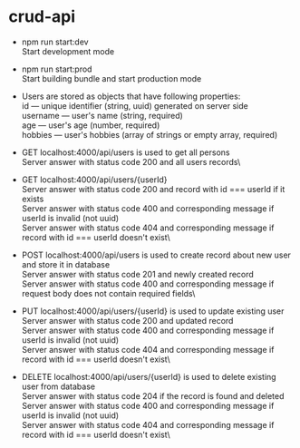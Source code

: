 # crud-api

- npm run start:dev\
Start development mode

- npm run start:prod\
Start building bundle and start production mode

- Users are stored as objects that have following properties:\
id — unique identifier (string, uuid) generated on server side\
username — user's name (string, required)\
age — user's age (number, required)\
hobbies — user's hobbies (array of strings or empty array, required)

- GET localhost:4000/api/users is used to get all persons\
Server answer with status code 200 and all users records\
- GET localhost:4000/api/users/{userId}\
Server answer with status code 200 and record with id === userId if it exists\
Server answer with status code 400 and corresponding message if userId is invalid (not uuid)\
Server answer with status code 404 and corresponding message if record with id === userId doesn't exist\
- POST localhost:4000/api/users is used to create record about new user and store it in database\
Server answer with status code 201 and newly created record\
Server answer with status code 400 and corresponding message if request body does not contain required fields\
- PUT localhost:4000/api/users/{userId} is used to update existing user\
Server answer with status code 200 and updated record\
Server answer with status code 400 and corresponding message if userId is invalid (not uuid)\
Server answer with status code 404 and corresponding message if record with id === userId doesn't exist\
- DELETE localhost:4000/api/users/{userId} is used to delete existing user from database\
Server answer with status code 204 if the record is found and deleted\
Server answer with status code 400 and corresponding message if userId is invalid (not uuid)\
Server answer with status code 404 and corresponding message if record with id === userId doesn't exist\